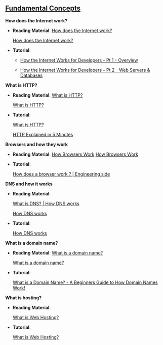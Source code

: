 ## [Fundamental Concepts](resources/Fundamental_Concepts.md)

**How does the Internet work?**
  
- **Reading Material**:
   [How does the Internet work?](https://developer.mozilla.org/en-US/docs/Learn/Common_questions/How_does_the_Internet_work)

   [How does the Internet work?](https://www.cloudflare.com/learning/network-layer/how-does-the-internet-work/)
  
- **Tutorial**:
  
    - [How the Internet Works for Developers - Pt 1 - Overview](https://www.youtube.com/watch?v=e4S8zfLdLgQ)

    - [How the Internet Works for Developers - Pt 2 - Web Servers & Databases](https://www.youtube.com/watch?v=FTAPjr7vgxE)


**What is HTTP?**

- **Reading Material**:
  [What is HTTP?](https://developer.mozilla.org/en-US/docs/Web/HTTP/Overview)

  [What is HTTP?](https://www.cloudflare.com/learning/ddos/glossary/hypertext-transfer-protocol-http/)

- **Tutorial**:

   [What is HTTP?](https://www.youtube.com/watch?v=eesqK59rhGA)

   [HTTP Explained in 5 Minutes](https://www.youtube.com/watch?v=qmpUfWN7hh4)

**Browsers and how they work**

- **Reading Material**:
  [How Browsers Work](https://www.html5rocks.com/en/tutorials/internals/howbrowserswork/)
  [How Browsers Work](https://developer.mozilla.org/en-US/docs/Web/Performance/How_browsers_work)

- **Tutorial**:

   [How does a browser work ? | Engineering side](https://www.youtube.com/watch?v=5rLFYtXHo9s)


**DNS and how it works**

- **Reading Material**:

  [What is DNS? | How DNS works](https://www.cloudflare.com/learning/dns/what-is-dns/)

  [How DNS works](https://aws.amazon.com/route53/what-is-dns/)

- **Tutorial**:

   [How DNS works](https://www.youtube.com/watch?v=mpQZVYPuDGU)


**What is a domain name?**

- **Reading Material**:
   [What is a domain name?](https://www.cloudflare.com/learning/dns/glossary/what-is-a-domain-name/)

   [What is a domain name?](https://www.ionos.com/digitalguide/hosting/hosting-services/what-is-a-domain-name/)

- **Tutorial**:

   [What is a Domain Name? - A Beginners Guide to How Domain Names Work!](https://www.youtube.com/watch?v=Y4cRx19nhJk)

**What is hosting?**

- **Reading Material**:
   
  [What is Web Hosting?](https://www.geeksforgeeks.org/what-is-a-web-hosting/)



- **Tutorial**:

  [What is Web Hosting?](https://www.youtube.com/watch?v=H8oAvyqQwew)
